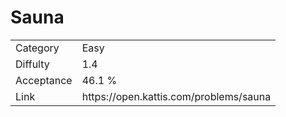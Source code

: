 # Sauna

<table>
    <tr>
        <td>Category</td>
        <td>Easy</td>
    </tr>
    <tr>
        <td>Diffulty</td>
        <td>1.4</td>
    </tr>
    <tr>
        <td>Acceptance</td>
        <td>46.1 %</td>
    </tr>
    <tr>
        <td>Link</td>
        <td>https://open.kattis.com/problems/sauna</td>
    </tr>
</table>
